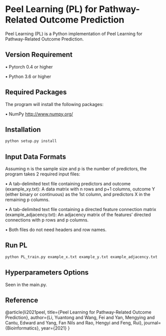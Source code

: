 # Peel Learning (PL) for Pathway-Related Outcome Prediction

Peel Learning (PL) is a Python implementation of Peel Learning for Pathway-Related Outcome Prediction.

## Version Requirement

•	Pytorch 0.4 or higher

•	Python 3.6 or higher

## Required Packages

The program will install the following packages:

•	NumPy http://www.numpy.org/

## Installation 

```python
python setup.py install
```

## Input Data Formats

Assuming n is the sample size and p is the number of predictors, the program takes 2 required input files:

•	A tab-delimited text file containing predictors and outcome (example_xy.txt): A data matrix with n rows and p+1 columns, outcome Y (either binary or continuous) as the 1st column, and predictors X in the remaining p columns. 

•	A tab-delimited text file containing a directed feature connection matrix (example_adjacency.txt): An adjacency matrix of the features’ directed connections with p rows and p columns. 

•	Both files do not need headers and row names.

## Run PL

```python
python PL_train.py example_x.txt example_y.txt example_adjacency.txt
```

## Hyperparameters Options
Seen in the main.py.

## Reference
@article{li2021peel,
  title={Peel Learning for Pathway-Related Outcome Prediction},
  author={Li, Yuantong and Wang, Fei and Yan, Mengying and Cantu, Edward and Yang, Fan Nils and Rao, Hengyi and Feng, Rui},
  journal={Bioinformatics},
  year={2021}
}











